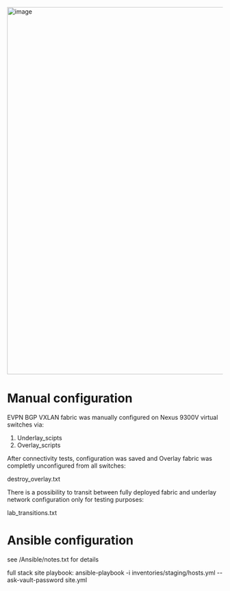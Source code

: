 <img width="858" alt="image" src="https://github.com/user-attachments/assets/d6a3b91a-d820-42d9-9839-d5bd836722c3">

# Manual configuration
EVPN BGP VXLAN fabric was manually configured on Nexus 9300V virtual switches via:
1. Underlay_scipts
2. Overlay_scripts

After connectivity tests, configuration was saved and Overlay fabric was completly unconfigured from all switches:

destroy_overlay.txt

There is a possibility to transit between fully deployed fabric and underlay network configuration only for testing purposes:

lab_transitions.txt


# Ansible configuration
see /Ansible/notes.txt for details

full stack site playbook:
ansible-playbook -i inventories/staging/hosts.yml --ask-vault-password site.yml

